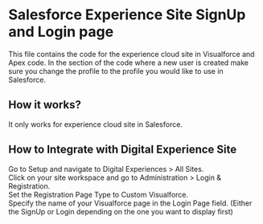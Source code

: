 # Salesforce Experience Site SignUp and Login page

This file contains the code for the experience cloud site in Visualforce and Apex code. In the section of the code where a new user is created make sure you change the profile to the  profile you would like to use in Salesforce.

## How it works?
It only works for experience cloud site in Salesforce. 

## How to Integrate with Digital Experience Site
Go to Setup and navigate to Digital Experiences > All Sites.<br/>
Click on your site workspace and go to Administration > Login & Registration.<br/>
Set the Registration Page Type to Custom Visualforce.<br/>
Specify the name of your Visualforce page in the Login Page field. (Either the SignUp or Login depending on the one you want to display first)<br/>
